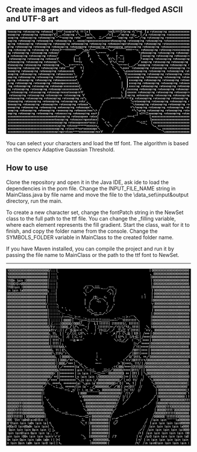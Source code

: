 Create images and videos as full-fledged ASCII and UTF-8 art
---
![preview](https://github.com/AndreiIljuhin/ascii-2L/blob/master/preview0.gif)

You can select your characters and load the ttf font.
The algorithm is based on the opencv Adaptive Gaussian Threshold.

How to use
---
Clone the repository and open it in the Java IDE, ask ide to load the dependencies in the pom file. Change the INPUT_FILE_NAME string in MainClass.java by file name and move the file to the \data_set\input&output directory, run the main.

To create a new character set, change the fontPatch string in the NewSet class to the full path to the ttf file. You can change the _filling variable, where each element represents the fill gradient. Start the class, wait for it to finish, and copy the folder name from the console. Change the SYMBOLS_FOLDER variable in MainClass to the created folder name.

If you have Maven installed, you can compile the project and run it by passing the file name to MainClass or the path to the ttf font to NewSet.
***

![preview](https://github.com/AndreiIljuhin/ascii-2L/blob/master/preview2.png)
